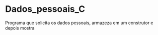 # Dados_pessoais_C

Programa que solicita os dados pessoais, armazeza em um construtor e depois mostra
